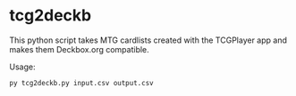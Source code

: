 # tcg2deckb
This python script takes MTG cardlists created with the TCGPlayer app and makes them Deckbox.org compatible.

Usage:
```sh
py tcg2deckb.py input.csv output.csv
```
